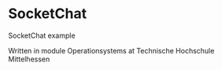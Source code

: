 # SocketChat
SocketChat example

Written in module Operationsystems at Technische Hochschule Mittelhessen
